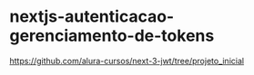 # nextjs-autenticacao-gerenciamento-de-tokens

https://github.com/alura-cursos/next-3-jwt/tree/projeto_inicial

